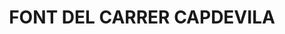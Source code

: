 ---
layout: patrimoni-details
title:  "FONT DEL CARRER CAPDEVILA"
alt_title: null
class: "Element"
area: null
protection: null
addition_date: null
cat_code: null
cbp_code: "BCIN CH06"
image: "Font_Capdevila.jpg"
card: null
collections: ["patrimoni-arquitectonic", "bcin-previstos-cbp"]
coordinates:
  - group1:
        - [1.459691308353239, 42.359044629882661]
        - [1.459702062838516, 42.359052369514842]
        - [1.459734183125866, 42.359023909861065]
        - [1.459723693373468, 42.359017663028844]
        - [1.459691308353239, 42.359044629882661]
---